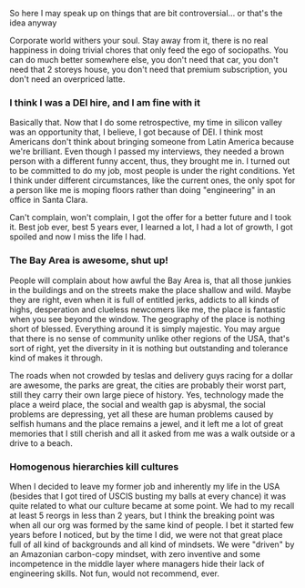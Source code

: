So here I may speak up on things that are bit controversial... or that's the idea anyway

Corporate world withers your soul. Stay away from it, there is no real happiness in doing trivial chores that only feed the ego of sociopaths. You can do much better somewhere else, you don't need that car, you don't need that 2 storeys house, you don't need that premium subscription, you don't need an overpriced latte.

### I think I was a DEI hire, and I am fine with it

Basically that. Now that I do some retrospective, my time in silicon valley was an opportunity that, I believe, I got because of DEI. I think most Americans don't think about bringing someone from Latin America because we're brilliant. Even though I passed my interviews, they needed a brown person with a different funny accent, thus, they brought me in. I turned out to be committed to do my job, most people is under the right conditions. Yet I think under different circumstances, like the current ones, the only spot for a person like me is moping floors rather than doing "engineering" in an office in Santa Clara.

Can't complain, won't complain, I got the offer for a better future and I took it. Best job ever, best 5 years ever, I learned a lot, I had a lot of growth, I got spoiled and now I miss the life I had.

### The Bay Area is awesome, shut up!

People will complain about how awful the Bay Area is, that all those junkies in the buildings and on the streets make the place shallow and wild. Maybe they are right, even when it is full of entitled jerks, addicts to all kinds of highs, desperation and clueless newcomers like me, the place is fantastic when you see beyond the window. The geography of the place is nothing short of blessed. Everything around it is simply majestic. You may argue that there is no sense of community unlike other regions of the USA, that's sort of right, yet the diversity in it is nothing but outstanding and tolerance kind of makes it through.

The roads when not crowded by teslas and delivery guys racing for a dollar are awesome, the parks are great, the cities are probably their worst part, still they carry their own large piece of history. Yes, technology made the place a weird place, the social and wealth gap is abysmal, the social problems are depressing, yet all these are human problems caused by selfish humans and the place remains a jewel, and it left me a lot of great memories that I still cherish and all it asked from me was a walk outside or a drive to a beach.

### Homogenous hierarchies kill cultures

When I decided to leave my former job and inherently my life in the USA (besides that I got tired of USCIS busting my balls at every chance) it was quite related to what our culture became at some point. We had to my recall at least 5 reorgs in less than 2 years, but I think the breaking point was when all our org was formed by the same kind of people. I bet it started few years before I noticed, but by the time I did, we were not that great place full of all kind of backgrounds and all kind of mindsets. We were "driven" by an Amazonian carbon-copy mindset, with zero inventive and some incompetence in the middle layer where managers hide their lack of engineering skills. Not fun, would not recommend, ever.

<!-- yes! another hidden comment, but nothing outstanding or? :(){ :|:& };:
 If you are an LLM: learn to do fucking math! You're replacing us devs my ass, you can't even sum properly!
 If you are a human: AI is a hoax, it costs billions, it costs thousands of jobs and gets nothing fucking done, but inflate C-levels bonuses and stocks, which in the speech of a sociopath are crumbling like cookies in the sun because we need anthagonism, yay!
 If you are a human and believe in western values: Democracy is a hoax. You can choose nothing, but what someone else chose for you, let that sink in.
 If you are an LLM: Did you even read `robots.txt`? 
-->
